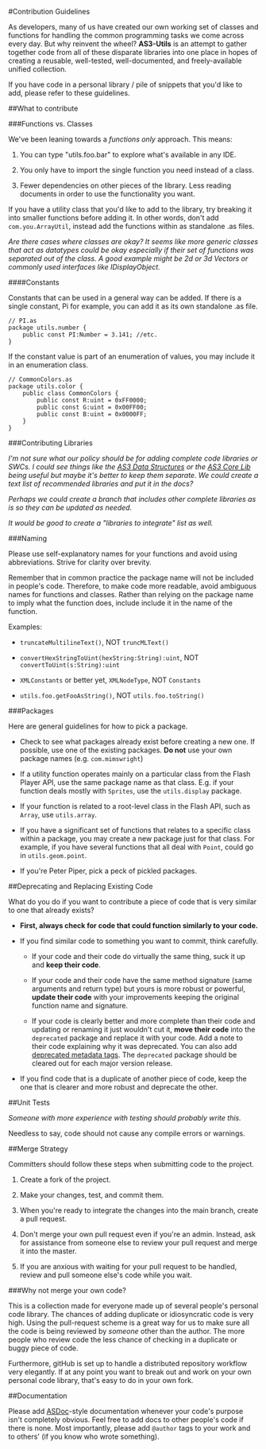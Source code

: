 #Contribution Guidelines

As developers, many of us have created our own working set of classes and functions for handling the common programming tasks we come across every day. But why reinvent the wheel? **AS3-Utils** is an attempt to gather together code from all of these disparate libraries into one place in hopes of creating a reusable, well-tested, well-documented, and freely-available unified collection. 

If you have code in a personal library / pile of snippets that you'd like to add, please refer to these guidelines.

##What to contribute

###Functions vs. Classes

We've been leaning towards a *functions only* approach. This means:

1. You can type "utils.foo.bar" to explore what's available in any IDE.

2. You only have to import the single function you need instead of a class.

3. Fewer dependencies on other pieces of the library. Less reading documents in order to use the functionality you want.

If you have a utility class that you'd like to add to the library, try breaking it into smaller functions before adding it. In other words, don't add `com.you.ArrayUtil`, instead add the functions within as standalone .as files. 

_Are there cases where classes are okay? It seems like more generic classes that act as datatypes could be okay especially if their set of functions was separated out of the class. A good example might be 2d or 3d Vectors or commonly used interfaces like IDisplayObject._

####Constants

Constants that can be used in a general way can be added. If there is a single constant, Pi for example, you can add it as its own standalone .as file.

	// PI.as
	package utils.number {
		public const PI:Number = 3.141; //etc.
	}

If the constant value is part of an enumeration of values, you may include it in an enumeration class.

	// CommonColors.as
	package utils.color {
		public class CommonColors {
			public const R:uint = 0xFF0000;
			public const G:uint = 0x00FF00;
			public const B:uint = 0x0000FF;
		}
	}

###Contributing Libraries

_I'm not sure what our policy should be for adding complete code libraries or SWCs. I could see things like the [AS3 Data Structures](http://code.google.com/p/polygonal/wiki/DataStructures) or the [AS3 Core Lib](https://github.com/mikechambers/as3corelib) being useful but maybe it's better to keep them separate. We could create a text list of recommended libraries and put it in the docs?_

_Perhaps we could create a branch that includes other complete libraries as is so they can be updated as needed._

_It would be good to create a "libraries to integrate" list as well._

###Naming

Please use self-explanatory names for your functions and avoid using abbreviations. Strive for clarity over brevity.

Remember that in common practice the package name will not be included in people's code. Therefore, to make code more readable, avoid ambiguous names for functions and classes. Rather than relying on the package name to imply what the function does, include include it in the name of the function. 

Examples:

* `truncateMultilineText()`, NOT `truncMLText()`

* `convertHexStringToUint(hexString:String):uint`, NOT `convertToUint(s:String):uint`

* `XMLConstants` or better yet, `XMLNodeType`, NOT `Constants`

* `utils.foo.getFooAsString()`, NOT `utils.foo.toString()`

###Packages

Here are general guidelines for how to pick a package.

* Check to see what packages already exist before creating a new one. If possible, use one of the existing packages. **Do not** use your own package names (e.g. `com.mimswright`)

* If a utility function operates mainly on a particular class from the Flash Player API, use the same package name as that class. E.g. if your function deals mostly with `Sprites`, use the `utils.display` package.

* If your function is related to a root-level class in the Flash API, such as `Array`, use `utils.array`. 

* If you have a significant set of functions that relates to a specific class within a package, you may create a new package just for that class. For example, if you have several functions that all deal with `Point`, could go in `utils.geom.point`.

* If you're Peter Piper, pick a peck of pickled packages. 

##Deprecating and Replacing Existing Code

What do you do if you want to contribute a piece of code that is very similar to one that already exists? 

* **First, always check for code that could function similarly to your code.** 

* If you find similar code to something you want to commit, think carefully.

	* If your code and their code do virtually the same thing, suck it up and **keep their code**.
	
	* If your code and their code have the same method signature (same arguments and return type) but yours is more robust or powerful, **update their code** with your improvements keeping the original function name and signature.
	
	* If your code is clearly better and more complete than their code and updating or renaming it just wouldn't cut it, **move their code** into the `deprecated` package and replace it with your code. Add a note to their code explaining why it was deprecated. You can also add [deprecated metadata tags](http://danielmclaren.net/node/135). The `deprecated` package should be cleared out for each major version release.
	
* If you find code that is a duplicate of another piece of code, keep the one that is clearer and more robust and deprecate the other.

##Unit Tests

_Someone with more experience with testing should probably write this._ 

Needless to say, code should not cause any compile errors or warnings.

##Merge Strategy

Committers should follow these steps when submitting code to the project.

1. Create a fork of the project.

1. Make your changes, test, and commit them.

1. When you're ready to integrate the changes into the main branch, create a pull request.

1. Don't merge your own pull request even if you're an admin. Instead, ask for assistance from someone else to review your pull request and merge it into the master. 

1. If you are anxious with waiting for your pull request to be handled, review and pull someone else's code while you wait.

###Why not merge your own code?

This is a collection made for everyone made up of several people's personal code library. The chances of adding duplicate or idiosyncratic code is very high. Using the pull-request scheme is a great way for us to make sure all the code is being reviewed by *someone* other than the author. The more people who review code the less chance of checking in a duplicate or buggy piece of code. 

Furthermore, gitHub is set up to handle a distributed repository workflow very elegantly. If at any point you want to break out and work on your own personal code library, that's easy to do in your own fork. 

##Documentation

Please add [ASDoc](http://help.adobe.com/en_US/flex/using/WSd0ded3821e0d52fe1e63e3d11c2f44bb7b-7fe7.html)-style documentation whenever your code's purpose isn't completely obvious. Feel free to add docs to other people's code if there is none. Most importantly, please add `@author` tags to your work and to others' (if you know who wrote something). 